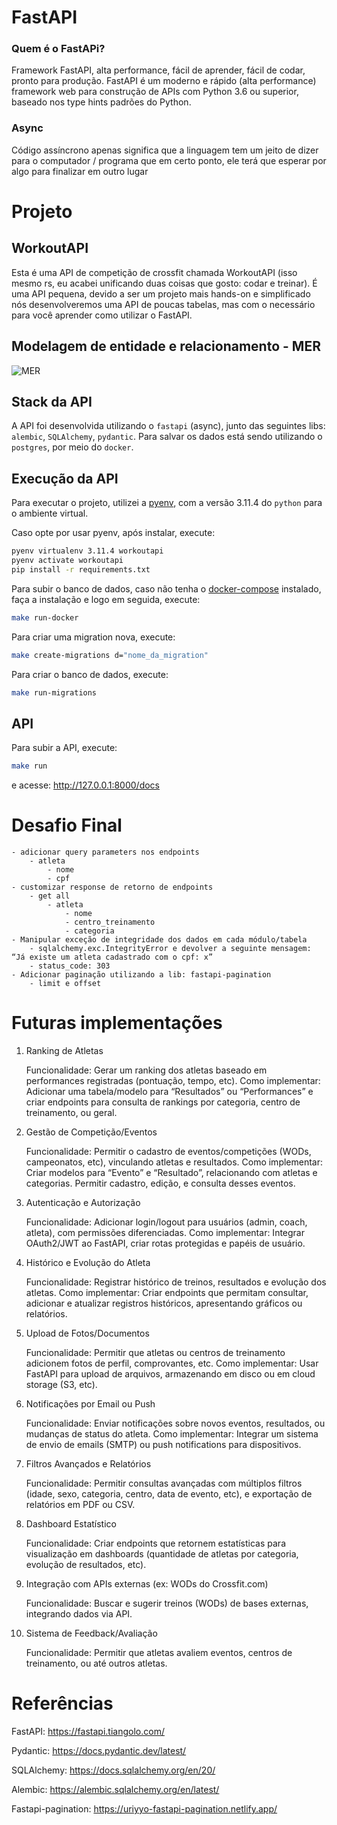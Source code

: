 # FastAPI
### Quem é o FastAPi?
Framework FastAPI, alta performance, fácil de aprender, fácil de codar, pronto para produção.
FastAPI é um moderno e rápido (alta performance) framework web para construção de APIs com Python 3.6 ou superior, baseado nos type hints padrões do Python.

### Async
Código assíncrono apenas significa que a linguagem tem um jeito de dizer para o computador / programa que em certo ponto, ele terá que esperar por algo para finalizar em outro lugar

# Projeto
## WorkoutAPI

Esta é uma API de competição de crossfit chamada WorkoutAPI (isso mesmo rs, eu acabei unificando duas coisas que gosto: codar e treinar). É uma API pequena, devido a ser um projeto mais hands-on e simplificado nós desenvolveremos uma API de poucas tabelas, mas com o necessário para você aprender como utilizar o FastAPI.

## Modelagem de entidade e relacionamento - MER
![MER](/mer.jpg "Modelagem de entidade e relacionamento")

## Stack da API

A API foi desenvolvida utilizando o `fastapi` (async), junto das seguintes libs: `alembic`, `SQLAlchemy`, `pydantic`. Para salvar os dados está sendo utilizando o `postgres`, por meio do `docker`.

## Execução da API

Para executar o projeto, utilizei a [pyenv](https://github.com/pyenv/pyenv), com a versão 3.11.4 do `python` para o ambiente virtual.

Caso opte por usar pyenv, após instalar, execute:

```bash
pyenv virtualenv 3.11.4 workoutapi
pyenv activate workoutapi
pip install -r requirements.txt
```
Para subir o banco de dados, caso não tenha o [docker-compose](https://docs.docker.com/compose/install/linux/) instalado, faça a instalação e logo em seguida, execute:

```bash
make run-docker
```
Para criar uma migration nova, execute:

```bash
make create-migrations d="nome_da_migration"
```

Para criar o banco de dados, execute:

```bash
make run-migrations
```

## API

Para subir a API, execute:
```bash
make run
```
e acesse: http://127.0.0.1:8000/docs

# Desafio Final
    - adicionar query parameters nos endpoints
        - atleta
            - nome
            - cpf
    - customizar response de retorno de endpoints
        - get all
            - atleta
                - nome
                - centro_treinamento
                - categoria
    - Manipular exceção de integridade dos dados em cada módulo/tabela
        - sqlalchemy.exc.IntegrityError e devolver a seguinte mensagem: “Já existe um atleta cadastrado com o cpf: x”
        - status_code: 303
    - Adicionar paginação utilizando a lib: fastapi-pagination
        - limit e offset

# Futuras implementações

1. Ranking de Atletas

    Funcionalidade: Gerar um ranking dos atletas baseado em performances registradas (pontuação, tempo, etc).
    Como implementar: Adicionar uma tabela/modelo para “Resultados” ou “Performances” e criar endpoints para consulta de rankings por categoria, centro de treinamento, ou geral.

2. Gestão de Competição/Eventos

    Funcionalidade: Permitir o cadastro de eventos/competições (WODs, campeonatos, etc), vinculando atletas e resultados.
    Como implementar: Criar modelos para “Evento” e “Resultado”, relacionando com atletas e categorias. Permitir cadastro, edição, e consulta desses eventos.

3. Autenticação e Autorização

    Funcionalidade: Adicionar login/logout para usuários (admin, coach, atleta), com permissões diferenciadas.
    Como implementar: Integrar OAuth2/JWT ao FastAPI, criar rotas protegidas e papéis de usuário.

4. Histórico e Evolução do Atleta

    Funcionalidade: Registrar histórico de treinos, resultados e evolução dos atletas.
    Como implementar: Criar endpoints que permitam consultar, adicionar e atualizar registros históricos, apresentando gráficos ou relatórios.

5. Upload de Fotos/Documentos

    Funcionalidade: Permitir que atletas ou centros de treinamento adicionem fotos de perfil, comprovantes, etc.
    Como implementar: Usar FastAPI para upload de arquivos, armazenando em disco ou em cloud storage (S3, etc).

6. Notificações por Email ou Push

    Funcionalidade: Enviar notificações sobre novos eventos, resultados, ou mudanças de status do atleta.
    Como implementar: Integrar um sistema de envio de emails (SMTP) ou push notifications para dispositivos.

7. Filtros Avançados e Relatórios

    Funcionalidade: Permitir consultas avançadas com múltiplos filtros (idade, sexo, categoria, centro, data de evento, etc), e exportação de relatórios em PDF ou CSV.

8. Dashboard Estatístico

    Funcionalidade: Criar endpoints que retornem estatísticas para visualização em dashboards (quantidade de atletas por categoria, evolução de resultados, etc).

9. Integração com APIs externas (ex: WODs do Crossfit.com)

    Funcionalidade: Buscar e sugerir treinos (WODs) de bases externas, integrando dados via API.

10. Sistema de Feedback/Avaliação

    Funcionalidade: Permitir que atletas avaliem eventos, centros de treinamento, ou até outros atletas.

# Referências

FastAPI: https://fastapi.tiangolo.com/

Pydantic: https://docs.pydantic.dev/latest/

SQLAlchemy: https://docs.sqlalchemy.org/en/20/

Alembic: https://alembic.sqlalchemy.org/en/latest/

Fastapi-pagination: https://uriyyo-fastapi-pagination.netlify.app/
